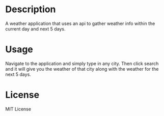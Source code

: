 # Description

A weather application that uses an api to gather weather info within the current day and next 5 days.

# Usage

Navigate to the application and simply type in any city. Then click search and it will give you the weather of that city along with the weather for the next 5 days.

# License

MIT License